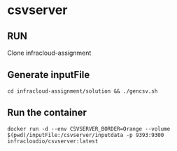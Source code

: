 # csvserver

## RUN
Clone infracloud-assignment

## Generate inputFile ##
```cd infracloud-assignment/solution && ./gencsv.sh```

## Run the container ##
```docker run -d --env CSVSERVER_BORDER=Orange --volume $(pwd)/inputFile:/csvserver/inputdata -p 9393:9300 infracloudio/csvserver:latest```
